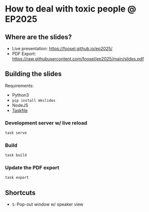 # How to deal with toxic people @ EP2025

## Where are the slides?

- Live presentation: https://foosel.github.io/ep2025/
- PDF Export: https://raw.githubusercontent.com/foosel/ep2025/main/slides.pdf

## Building the slides

Requirements: 

- Python3
- `pip install mkslides`
- NodeJS
- [Taskfile](https://taskfile.dev)

### Development server w/ live reload

``` bash
task serve
```

### Build

``` bash
task build
```

### Update the PDF export

``` bash
task export
```

## Shortcuts

- `S`: Pop-out window w/ speaker view